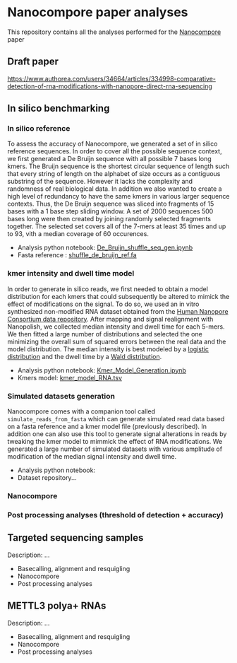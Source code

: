 # Nanocompore paper analyses

This repository contains all the analyses performed for the [Nanocompore](https://github.com/tleonardi/nanocompore) paper

## Draft paper

https://www.authorea.com/users/34664/articles/334998-comparative-detection-of-rna-modifications-with-nanopore-direct-rna-sequencing

## In silico benchmarking

### In silico reference

To assess the accuracy of Nanocompore, we generated a set of in silico reference sequences. In order to cover all the possible sequence context, we first generated a De Bruijn sequence with all possible 7 bases long kmers.
The Bruijn sequence is the shortest circular sequence of length such that every string of length on the alphabet of size occurs as a contiguous substring of the sequence. However it lacks the complexity and randomness of real biological data. In addition we also wanted to create a high level of redundancy to have the same kmers in various larger sequence contexts. Thus, the De Bruijn sequence was sliced into fragments of 15 bases with a 1 base step sliding window. A set of 2000 sequences 500 bases long were then created by joining randomly selected fragments together. The selected set covers all of the 7-mers at least 35 times and up to 93, vith a median coverage of 60 occurences. 

* Analysis python notebook: [De_Bruijn_shuffle_seq_gen.ipynb](https://github.com/a-slide/nanocompore_paper_analyses/blob/master/in_silico_dataset/De_Bruijn_shuffle_seq_gen.ipynb)
* Fasta reference : [shuffle_de_bruijn_ref.fa](https://raw.githubusercontent.com/a-slide/nanocompore_paper_analyses/master/in_silico_dataset/shuffle_de_bruijn_ref.fa?token=AFb-SIR5A2x5Q0Ak4qhYcfrajIHz5e5tks5cbReIwA%3D%3D)

### kmer intensity and dwell time model

In order to generate in silico reads, we first needed to obtain a model distribution for each kmers that could subsequently be altered to mimick the effect of  modifications on the signal. To do so, we used an in vitro synthesized non-modified RNA dataset obtained from the [Human Nanopore Consortium data repository](https://github.com/nanopore-wgs-consortium/NA12878/blob/master/nanopore-human-transcriptome/fastq_fast5_bulk.md). After mapping and signal realignment with Nanopolish, we collected median intensity and dwell time for each 5-mers. We then fitted a large number of distributions and selected the one minimizing the overall sum of squared errors between the real data and the model distribution. The median intensity is best modeled by a [logistic distribution](https://docs.scipy.org/doc/scipy/reference/generated/scipy.stats.logistic.html) and the dwell time by a [Wald distribution](https://docs.scipy.org/doc/scipy/reference/generated/scipy.stats.wald.html).  

- Analysis python notebook: [Kmer_Model_Generation.ipynb](https://github.com/a-slide/nanocompore_paper_analyses/blob/master/in_silico_dataset/Kmer_Model_Generation.ipynb)
- Kmers model: [kmer_model_RNA.tsv](https://raw.githubusercontent.com/a-slide/nanocompore_paper_analyses/master/in_silico_dataset/kmer_model_RNA.tsv?token=AFb-SClDNjGaXPwUmSsM9X9EgGWf-aatks5cbTpPwA%3D%3D)

### Simulated datasets generation

Nanocompore comes with a companion tool called `simulate_reads_from_fasta` which can generate simulated read data based on a fasta reference and a kmer model file (previously described). In addition one can also use this tool to generate signal alterations in reads by tweaking the kmer model to mimmick the effect of RNA modifications. We generated a large number of simulated datasets with various amplitude of modification of the median signal intensity and dwell time.

* Analysis python notebook: []()
* Dataset repository...


### Nanocompore


### Post processing analyses (threshold of detection + accuracy)


## Targeted sequencing samples

Description: ...

* Basecalling, alignment and resquigling
* Nanocompore
* Post processing analyses

## METTL3 polya+ RNAs

Description: ...

* Basecalling, alignment and resquigling
* Nanocompore
* Post processing analyses
